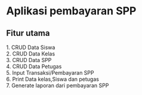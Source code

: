 <h1>Aplikasi pembayaran SPP</h1>
  
<h2>Fitur utama</h2>
1. CRUD Data Siswa <br>
2. CRUD Data Kelas <br>
3. CRUD Data SPP <br>
4. CRUD Data Petugas <br>
5. Input Transaksi/Pembayaran SPP <br>
6. Print Data kelas,Siswa dan petugas <br>
7. Generate laporan dari pembayaran SPP <br>
